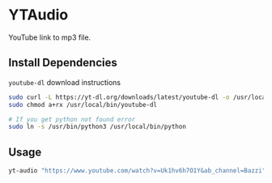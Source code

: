# YTAudio

YouTube link to mp3 file.

## Install Dependencies

`youtube-dl` download instructions

```bash
sudo curl -L https://yt-dl.org/downloads/latest/youtube-dl -o /usr/local/bin/youtube-dl
sudo chmod a+rx /usr/local/bin/youtube-dl

# If you get python not found error
sudo ln -s /usr/bin/python3 /usr/local/bin/python
```

## Usage

```bash
yt-audio "https://www.youtube.com/watch?v=Uk1hv6h7O1Y&ab_channel=Bazzi"
```
